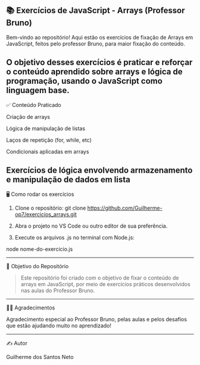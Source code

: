 📚 Exercícios de JavaScript - Arrays (Professor Bruno)
---
Bem-vindo ao repositório! Aqui estão os exercícios de fixação de Arrays em JavaScript, feitos pelo professor Bruno, para maior fixação do conteúdo.

O objetivo desses exercícios é praticar e reforçar o conteúdo aprendido sobre arrays e lógica de programação, usando o JavaScript como linguagem base.
---
✅ Conteúdo Praticado

Criação de arrays

Lógica de manipulação de listas

Laços de repetição (for, while, etc)

Condicionais aplicadas em arrays

Exercícios de lógica envolvendo armazenamento e manipulação de dados em lista
---
🖥️ Como rodar os exercícios

1. Clone o repositório:
git clone https://github.com/Guilherme-op7/exercicios_arrays.git

2. Abra o projeto no VS Code ou outro editor de sua preferência.


3. Execute os arquivos .js no terminal com Node.js:



node nome-do-exercicio.js


---

📌 Objetivo do Repositório

> Este repositório foi criado com o objetivo de fixar o conteúdo de arrays em JavaScript, por meio de exercícios práticos desenvolvidos nas aulas do Professor Bruno.




---

🧑‍🏫 Agradecimentos

Agradecimento especial ao Professor Bruno, pelas aulas e pelos desafios que estão ajudando muito no aprendizado!


---

✍️ Autor

Guilherme dos Santos Neto

